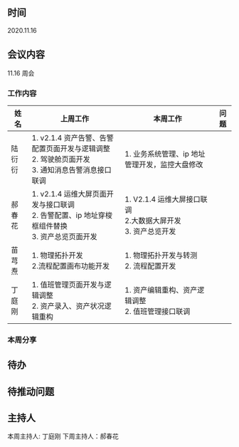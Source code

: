 ## 时间

2020.11.16

## 会议内容

11.16 周会

### 工作内容

| 姓名   | 上周工作                                                                                              | 本周工作                                                             | 问题 |
| ------ | ----------------------------------------------------------------------------------------------------- | -------------------------------------------------------------------- | ---- |
| 陆衍衍 | 1. v2.1.4 资产告警、告警配置页面开发与逻辑调整 <br> 2. 驾驶舱页面开发 <br>3. 通知消息告警消息接口联调 | 1. 业务系统管理、ip 地址管理开发，监控大盘修改                       |      |
| 郝春花 | 1. v2.1.4 运维大屏页面开发与接口联调 <br> 2. 告警配置、ip 地址穿梭框组件替换 <br>3. 资产总览页面开发  | 1. V2.1.4 运维大屏接口联调 <br>2.大数据大屏开发 <br> 3. 资产总览开发 |
| 苗芎焘 | 1. 物理拓扑开发 <br> 2.流程配置画布功能开发 <br>                                                      | 1. 物理拓扑开发与转测 <br>2. 流程配置开发                            |
| 丁庭刚 | 1. 值班管理页面开发与逻辑调整 <br> 2. 资产录入、资产状况逻辑重构                                      | 1. 资产编辑重构、资产逻辑调整 <br> 2. 值班管理接口联调               |      |

### 本周分享


## 待办

## 待推动问题

## 主持人

本周主持人: 丁庭刚
下周主持人：郝春花
